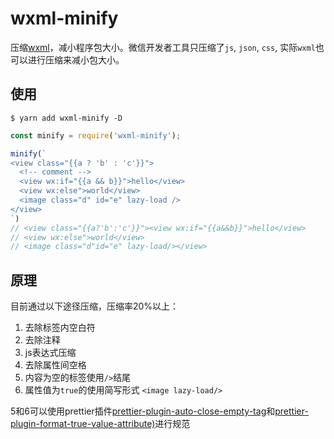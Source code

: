# wxml-minify

压缩[wxml](https://developers.weixin.qq.com/miniprogram/dev/framework/view/wxml)，减小程序包大小。微信开发者工具只压缩了`js`, `json`, `css`, 实际`wxml`也可以进行压缩来减小包大小。

## 使用

```
$ yarn add wxml-minify -D
```

```javascript
const minify = require('wxml-minify');

minify(`
<view class="{{a ? 'b' : 'c'}}">
  <!-- comment -->
  <view wx:if="{{a && b}}">hello</view>
  <view wx:else">world</view>
  <image class="d" id="e" lazy-load />
</view>
`)
// <view class="{{a?'b':'c'}}"><view wx:if="{{a&&b}}">hello</view>
// <view wx:else">world</view>
// <image class="d"id="e" lazy-load/></view>
```

## 原理

目前通过以下途径压缩，压缩率20%以上：
1. 去除标签内空白符
2. 去除注释
3. js表达式压缩
4. 去除属性间空格
5. 内容为空的标签使用`/>`结尾
6. 属性值为`true`的使用简写形式 `<image lazy-load/>`

5和6可以使用prettier插件[prettier-plugin-auto-close-empty-tag](https://github.com/littleprincewdk/prettier-plugin-auto-close-empty-tag)和[prettier-plugin-format-true-value-attribute)](https://github.com/littleprincewdk/prettier-plugin-format-true-value-attribute)进行规范

